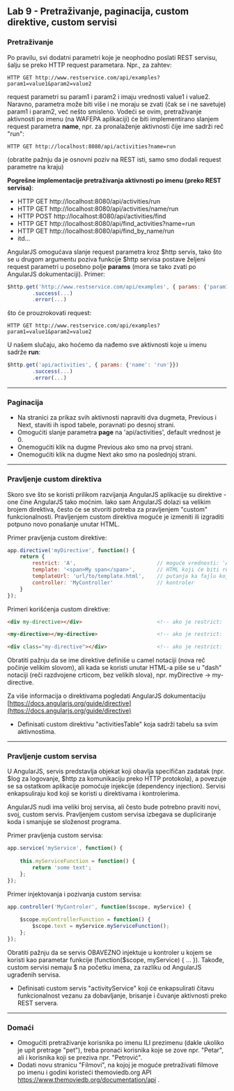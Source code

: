 ﻿## Lab 9 - Pretraživanje, paginacija, custom direktive, custom servisi

### Pretraživanje

Po pravilu, svi dodatni parametri koje je neophodno poslati REST servisu, šalju se preko HTTP request parametara. Npr., za zahtev:

```
HTTP GET http://www.restservice.com/api/examples?param1=value1&param2=value2
```

request parametri su param1 i param2 i imaju vrednosti value1 i value2. Naravno, parametra može biti više i ne moraju se zvati (čak se i ne savetuje) param1 i param2,
već nešto smisleno. Vodeći se ovim, pretraživanje aktivnosti po imenu (na WAFEPA aplikaciji) će biti implementirano slanjem request parametra **name**, 
npr. za pronalaženje aktivnosti čije ime sadrži reč "run":

```
HTTP GET http://localhost:8080/api/activities?name=run
```

(obratite pažnju da je osnovni poziv na REST isti, samo smo dodali request parametre na kraju)

**Pogrešne implementacije pretraživanja aktivnosti po imenu (preko REST servisa)**:

* HTTP GET http://localhost:8080/api/activities/run
* HTTP GET http://localhost:8080/api/activities/name/run
* HTTP POST http://localhost:8080/api/activities/find
* HTTP GET http://localhost:8080/api/find_activities?name=run
* HTTP GET http://localhost:8080/api/find_by_name/run
* itd...


AngularJS omogućava slanje request parametra kroz $http servis, tako što se u drugom argumentu poziva funkcije $http servisa 
postave željeni request parametri u posebno polje **params** (mora se tako zvati po AngularJS dokumentaciji). Primer:

```javascript
$http.get('http://www.restservice.com/api/examples', { params: {'param1': 'value1', 'param2': 'value2'}})
		.success(...)
		.error(...)
```

što će prouzrokovati request:

```
HTTP GET http://www.restservice.com/api/examples?param1=value1&param2=value2
```

U našem slučaju, ako hoćemo da nađemo sve aktivnosti koje u imenu sadrže **run**:

```javascript
$http.get('api/activities', { params: {'name': 'run'}})
		.success(...)
		.error(...)
```

---

### Paginacija

* Na stranici za prikaz svih aktivnosti napraviti dva dugmeta, Previous i Next, staviti ih ispod tabele, poravnati po desnoj strani.
* Omogućiti slanje parametra **page** na 'api/activities', default vrednost je 0.
* Onemogućiti klik na dugme Previous ako smo na prvoj strani.
* Onemogućiti klik na dugme Next ako smo na poslednjoj strani.


---


### Pravljenje custom direktiva

Skoro sve što se koristi prilikom razvijanja AngularJS aplikacije su direktive - one čine AngularJS tako moćnim.
Iako sam AngularJS dolazi sa velikim brojem direktiva, često će se stvoriti potreba za pravljenjem "custom" funkcionalnosti.
Pravljenjem custom direktiva moguće je izmeniti ili izgraditi potpuno novo ponašanje unutar HTML.

Primer pravljenja custom direktive:

```javascript
app.directive('myDirective', function() {
	return {
		restrict: 'A', 							// moguće vrednosti: 'A' (attribute), 'E' (element), 'C' (class), 'M' (comment)
		template: '<span>My span</span>', 		// HTML koji će biti renderovan (koristi se ovo ILI templateUrl, ne oba)
		templateUrl: 'url/to/template.html',	// putanja ka fajlu koji sadrži HTML (koristi se ovo ILI template, ne oba)
		controller: 'MyController'				// kontroler
	}
});
```

Primeri korišćenja custom direktive:

```html
<div my-directive></div> 						<!-- ako je restrict: 'A' -->

<my-directive></my-directive>					<!-- ako je restrict: 'E' -->

<div class="my-directive"></div>				<!-- ako je restrict: 'C' -->
```

Obratiti pažnju da se ime direktive definiše u camel notaciji (nova reč počinje velikim slovom), ali kada se koristi unutar HTML-a
piše se u "dash" notaciji (reči razdvojene crticom, bez velikih slova), npr. myDirective -> my-directive.


Za više informacija o direktivama pogledati AngularJS dokumentaciju [https://docs.angularjs.org/guide/directive](https://docs.angularjs.org/guide/directive)

* Definisati custom direktivu "activitiesTable" koja sadrži tabelu sa svim aktivnostima.

----

### Pravljenje custom servisa

U AngularJS, servis predstavlja objekat koji obavlja specifičan zadatak (npr. $log za logovanje, $http za komunikaciju preko HTTP protokola),
a povezuje se sa ostatkom aplikacije pomoćuje injekcije (dependency injection). Servisi enkapsuliraju kod koji se koristi u direktivama i kontrolerima.

AngularJS nudi ima veliki broj servisa, ali često bude potrebno praviti novi, svoj, custom servis. 
Pravljenjem custom servisa izbegava se dupliciranje koda i smanjuje se složenost programa.

Primer pravljenja custom servisa:

```javascript
app.service('myService', function() {
	
	this.myServiceFunction = function() {
		return 'some text';
	};
});
```

Primer injektovanja i pozivanja custom servisa:

```javascript
app.controller('MyControler', function($scope, myService) {
	
	$scope.myControllerFunction = function() {
		$scope.text = myService.myServiceFunction();
	};
});
```

Obratiti pažnju da se servis OBAVEZNO injektuje u kontroler u kojem se koristi kao parametar funkcije (function($scope, myService) { ... }).
Takođe, custom servisi nemaju $ na početku imena, za razliku od AngularJS ugrađenih servisa.


* Definisati custom servis "activityService" koji će enkapsulirati čitavu funkcionalnost vezanu za dobavljanje, brisanje i čuvanje aktivnosti preko REST servera.

----

### Domaći

* Omogućiti pretraživanje korisnika po imenu ILI prezimenu (dakle ukoliko je upit pretrage "pet"), treba pronaći korisnika koje se zove npr. "Petar",
ali i korisnika koji se preziva npr. "Petrović".
* Dodati novu stranicu "Filmovi", na kojoj je moguće pretraživati filmove po imenu i godini koristeći themoviedb.org API https://www.themoviedb.org/documentation/api .